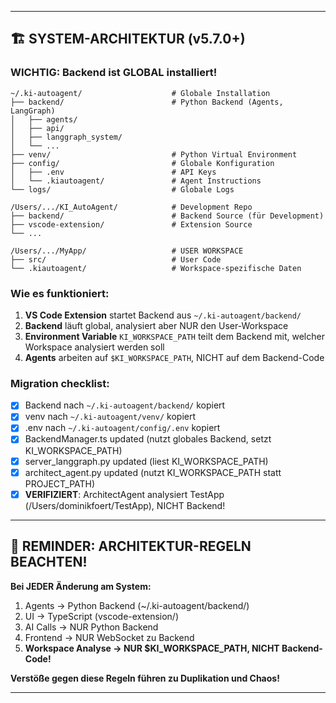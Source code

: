 

---

## 🏗️ SYSTEM-ARCHITEKTUR (v5.7.0+)

### **WICHTIG: Backend ist GLOBAL installiert!**

```
~/.ki-autoagent/                    # Globale Installation
├── backend/                        # Python Backend (Agents, LangGraph)
│   ├── agents/
│   ├── api/
│   ├── langgraph_system/
│   └── ...
├── venv/                           # Python Virtual Environment
├── config/                         # Globale Konfiguration
│   ├── .env                        # API Keys
│   └── .kiautoagent/               # Agent Instructions
└── logs/                           # Globale Logs

/Users/.../KI_AutoAgent/            # Development Repo
├── backend/                        # Backend Source (für Development)
├── vscode-extension/               # Extension Source
└── ...

/Users/.../MyApp/                   # USER WORKSPACE
├── src/                            # User Code
└── .kiautoagent/                   # Workspace-spezifische Daten
```

### **Wie es funktioniert:**
1. **VS Code Extension** startet Backend aus `~/.ki-autoagent/backend/`
2. **Backend** läuft global, analysiert aber NUR den User-Workspace
3. **Environment Variable** `KI_WORKSPACE_PATH` teilt dem Backend mit, welcher Workspace analysiert werden soll
4. **Agents** arbeiten auf `$KI_WORKSPACE_PATH`, NICHT auf dem Backend-Code

### **Migration checklist:**
- [x] Backend nach `~/.ki-autoagent/backend/` kopiert
- [x] venv nach `~/.ki-autoagent/venv/` kopiert
- [x] .env nach `~/.ki-autoagent/config/.env` kopiert
- [x] BackendManager.ts updated (nutzt globales Backend, setzt KI_WORKSPACE_PATH)
- [x] server_langgraph.py updated (liest KI_WORKSPACE_PATH)
- [x] architect_agent.py updated (nutzt KI_WORKSPACE_PATH statt PROJECT_PATH)
- [x] **VERIFIZIERT**: ArchitectAgent analysiert TestApp (/Users/dominikfoert/TestApp), NICHT Backend!

---

## 🚨 REMINDER: ARCHITEKTUR-REGELN BEACHTEN!

**Bei JEDER Änderung am System:**
1. Agents → Python Backend (~/.ki-autoagent/backend/)
2. UI → TypeScript (vscode-extension/)
3. AI Calls → NUR Python Backend
4. Frontend → NUR WebSocket zu Backend
5. **Workspace Analyse → NUR $KI_WORKSPACE_PATH, NICHT Backend-Code!**

**Verstöße gegen diese Regeln führen zu Duplikation und Chaos!**

---

